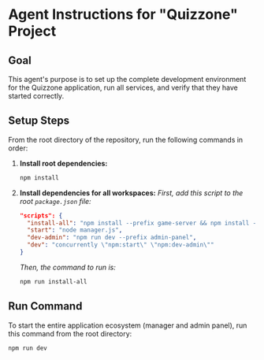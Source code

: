 # Agent Instructions for "Quizzone" Project

## Goal
This agent's purpose is to set up the complete development environment for the Quizzone application, run all services, and verify that they have started correctly.

## Setup Steps
From the root directory of the repository, run the following commands in order:

1.  **Install root dependencies:**
    ```bash
    npm install
    ```
2.  **Install dependencies for all workspaces:**
    *First, add this script to the root `package.json` file:*
    ```json
    "scripts": {
      "install-all": "npm install --prefix game-server && npm install --prefix frontend-player && npm install --prefix frontend-projector && npm install --prefix admin-panel",
      "start": "node manager.js",
      "dev-admin": "npm run dev --prefix admin-panel",
      "dev": "concurrently \"npm:start\" \"npm:dev-admin\""
    }
    ```
    *Then, the command to run is:*
    ```bash
    npm run install-all
    ```

## Run Command
To start the entire application ecosystem (manager and admin panel), run this command from the root directory:
```bash
npm run dev
